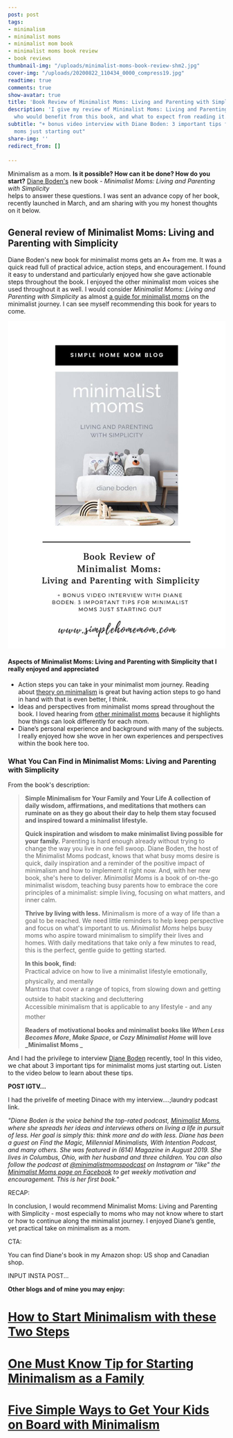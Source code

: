 ```yaml
---
post: post
tags:
- minimalism
- minimalist moms
- minimalist mom book
- minimalist moms book review
- book reviews
thumbnail-img: "/uploads/minimalist-moms-book-review-shm2.jpg"
cover-img: "/uploads/20200822_110434_0000_compress19.jpg"
readtime: true
comments: true
show-avatar: true
title: 'Book Review of Minimalist Moms: Living and Parenting with Simplicity'
description: 'I give my review of Minimalist Moms: Living and Parenting with Simplicity,
  who would benefit from this book, and what to expect from reading it.'
subtitle: "+ bonus video interview with Diane Boden: 3 important tips for minimalist
  moms just starting out"
share-img: ''
redirect_from: []

---
```

Minimalism as a mom. **Is it possible? How can it be done? How do you start?** [Diane Boden's](https://www.minimalistmomspodcast.com/about/) new book - _Minimalist Moms: Living and Parenting with Simplicity_  
helps to answer these questions. I was sent an advance copy of her book, recently launched in March, and am sharing with you my honest thoughts on it below.

## General review of Minimalist Moms: Living and Parenting with Simplicity

Diane Boden's new book for minimalist moms gets an A+ from me. It was a quick read full of practical advice, action steps, and encouragement. I found it easy to understand and particularly enjoyed how she gave actionable steps throughout the book. I enjoyed the other minimalist mom voices she used throughout it as well. I would consider _Minimalist Moms: Living and Parenting with Simplicity_ as almost [a guide for minimalist moms](https://www.becomingminimalist.com/minimalism-for-moms/) on the minimalist journey. I can see myself recommending this book for years to come.

![A blog image of the book and title.](/uploads/minimalist-moms-book-review-blog-shm.jpg "Book Review of Minimalist Moms: Living and Parenting with Simplicity")

#### Aspects of Minimalist Moms: Living and Parenting with Simplicity that I really enjoyed and appreciated

* Action steps you can take in your minimalist mom journey. Reading about [theory on minimalism](https://www.theminimalists.com/minimalism/) is great but having action steps to go hand in hand with that is even better, I think.
* Ideas and perspectives from minimalist moms spread throughout the book. I loved hearing from [other minimalist moms](https://fourtolove.com/minimalist-lifestyle/) because it highlights how things can look differently for each mom.
* Diane’s personal experience and background with many of the subjects. I really enjoyed how she wove in her own experiences and perspectives within the book here too.

### What You Can Find in Minimalist Moms: Living and Parenting with Simplicity

From the book's description:

> **Simple Minimalism for Your Family and Your Life A collection of daily wisdom, affirmations, and meditations that mothers can ruminate on as they go about their day to help them stay focused and inspired toward a minimalist lifestyle.**
>
> **Quick inspiration and wisdom to make minimalist living possible for your family.** Parenting is hard enough already without trying to change the way you live in one fell swoop. Diane Boden, the host of the Minimalist Moms podcast, knows that what busy moms desire is quick, daily inspiration and a reminder of the positive impact of minimalism and how to implement it right now. And, with her new book, she's here to deliver. _Minimalist Moms_ is a book of on-the-go minimalist wisdom, teaching busy parents how to embrace the core principles of a minimalist: simple living, focusing on what matters, and inner calm.
>
> **Thrive by living with less.** Minimalism is more of a way of life than a goal to be reached. We need little reminders to help keep perspective and focus on what's important to us. _Minimalist Moms_ helps busy moms who aspire toward minimalism to simplify their lives and homes. With daily meditations that take only a few minutes to read, this is the perfect, gentle guide to getting started.
>
> **In this book, find:**  
>  Practical advice on how to live a minimalist lifestyle emotionally, physically, and mentally  
>  Mantras that cover a range of topics, from slowing down and getting outside to habit stacking and decluttering  
>  Accessible minimalism that is applicable to any lifestyle - and any mother
>
> **Readers of motivational books and minimalist books like _When Less Becomes More_, _Make Space_, or _Cozy Minimalist Home_ will love _Minimalist Moms _**

And I had the privilege to interview [Diane Boden](https://www.instagram.com/diane_boden/) recently, too! In this video, we chat about 3 important tips for minimalist moms just starting out. Listen to the video below to learn about these tips.

**POST IGTV...**

I had the privelife of meeting Dinace with my interview....;laundry podcast link.

_"Diane Boden is the voice behind the top-rated podcast,_ [_Minimalist Moms_]()_, where she spreads her ideas and interviews others on living a life in pursuit of less. Her goal is simply this: think more and do with less. Diane has been a guest on Find the Magic, Millennial Minimalists, With Intention Podcast, and many others. She was featured in (614) Magazine in August 2019. She lives in Columbus, Ohio, with her husband and three children. You can also follow the podcast at_ [_@minimalistmomspodcast_](www.instagram.com/minimalistmomspodcast) _on Instagram or "like" the_ [_Minimalist Moms page on Facebook_](https://www.facebook.com/minimalistmomspodcast) _to get weekly motivation and encouragement. This is her first book."_

RECAP:

In conclusion, I would recommend Minimalist Moms: Living and Parenting with Simplicity - most especially to moms who may not know where to start or how to continue along the minimalist journey. I enjoyed Diane’s gentle, yet practical take on minimalism as a mom.

CTA:

You can find Diane's book in my Amazon shop: US shop and Canadian shop.

INPUT INSTA POST...

**Other blogs and of mine you may enjoy:**

# [How to Start Minimalism with these Two Steps](https://www.simplehomemom.com/how-to-start-minimalism-with-these-two-steps/)

# [One Must Know Tip for Starting Minimalism as a Family](https://www.simplehomemom.com/one-tip-for-starting-minimalism-as-a-family/)

# [Five Simple Ways to Get Your Kids on Board with Minimalism](https://www.simplehomemom.com/five-simple-ways-to-get-your-kids-on-board-with-minimalism/)